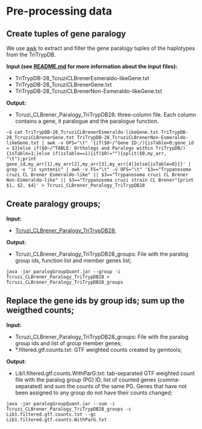 # Pre-processing data

## Create tuples of gene paralogy

We use [awk](https://en.wikipedia.org/wiki/AWK) to extract and filter the gene paralogy tuples of the haplotypes from the TriTrypDB.

**Input (see [README.md](https://github.com/vitorlimac2/paralogQuantY/blob/master/README.md) for more information about the input files):**

* TriTrypDB-28_TcruziCLBrenerEsmeraldo-likeGene.txt 
* TriTrypDB-28_TcruziCLBrenerGene.txt
* TriTrypDB-28_TcruziCLBrenerNon-Esmeraldo-likeGene.txt

**Output:**

* Tcruzi_CLBrener_Paralogy_TriTrypDB28: three-column file. Each column contains a gene, it paralogue and the paralogue function.

```
~$ cat TriTrypDB-28_TcruziCLBrenerEsmeraldo-likeGene.txt TriTrypDB-28_TcruziCLBrenerGene.txt TriTrypDB-28_TcruziCLBrenerNon-Esmeraldo-likeGene.txt | awk -v OFS="\t" '{if($0~/^Gene ID:/){isTable=0;gene_id = $3}else if($0~/^TABLE: Orthologs and Paralogs within TriTrypDB/){isTable=1;}else if(isTable==1){if($0!=""){split($0,my_arr, "\t");print gene_id,my_arr[1],my_arr[2],my_arr[3],my_arr[4]}else{isTable=0}}}' | grep -v "is syntenic" | awk -v FS="\t" -v OFS="\t" '$3=="Trypanosoma cruzi CL Brener Esmeraldo-like" || $3=="Trypanosoma cruzi CL Brener Non-Esmeraldo-like" || $3=="Trypanosoma cruzi strain CL Brener"{print $1, $2, $4}' > Tcruzi_CLBrener_Paralogy_TriTrypDB28
```
## Create paralogy groups; 

**Input:**

* [Tcruzi_CLBrener_Paralogy_TriTrypDB28](https://github.com/vitorlimac2/paralogQuantY/tree/master/metafiles);

**Output:**

* Tcruzi_CLBrener_Paralogy_TriTrypDB28_groups: File with the paralog group ids, function list and member genes list;

```
java -jar paralogGroupQuant.jar --group -i Tcruzi_CLBrener_Paralogy_TriTrypDB28 > Tcruzi_CLBrener_Paralogy_TriTrypDB28_groups
```

## Replace the gene ids by group ids; sum up the weigthed counts;

**Input:**

* Tcruzi_CLBrener_Paralogy_TriTrypDB28_groups: File with the paralog group ids and list of group member genes;
* \*.filtered.gtf.counts.txt: GTF weighted counts created by gemtools;

**Output:**

* Lib1.filtered.gtf.counts.WithParG.txt: tab-separated GTF weighted count file with the paralog group (PG) ID, list of counted genes (comma-separated) and sum the counts of the same PG. Genes that have not been assigned to any group do not have their counts changed;
```
java -jar paralogGroupQuant.jar --sum -i Tcruzi_CLBrener_Paralogy_TriTrypDB28_groups -c Lib1.filtered.gtf.counts.txt --gc Lib1.filtered.gtf.counts.WithParG.txt
```

